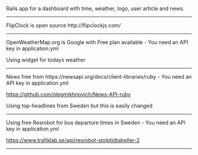 Rails app for a dashboard with time, weather, logo, user article and news.
<hr />
FlipClock is open source http://flipclockjs.com/
<hr />
OpenWeatherMap.org is Google with Free plan available - You need an API key in application.yml

Using widget for todays weather
<hr />
News free from https://newsapi.org/docs/client-libraries/ruby - You need an API key in application.yml

https://github.com/olegmikhnovich/News-API-ruby

Using top-headlines from Sweden but this is easily changed
<hr />
Using free Resrobot for bus departure times in Sweden - You need an API key in application.yml

https://www.trafiklab.se/api/resrobot-stolptidtabeller-2
<hr />
